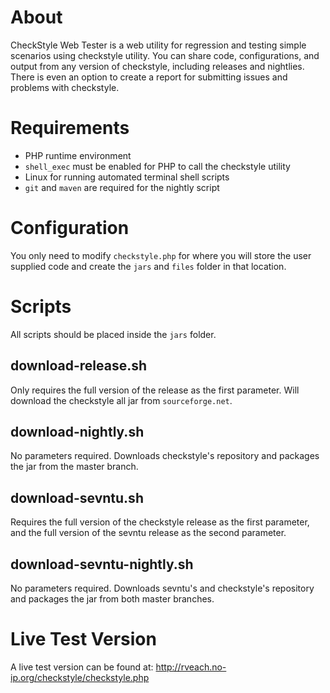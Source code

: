 About
=====

CheckStyle Web Tester is a web utility for regression and testing simple scenarios using checkstyle utility.
You can share code, configurations, and output from any version of checkstyle, including releases and nightlies.
There is even an option to create a report for submitting issues and problems with checkstyle.

Requirements
============

* PHP runtime environment
* `shell_exec` must be enabled for PHP to call the checkstyle utility
* Linux for running automated terminal shell scripts
* `git` and `maven` are required for the nightly script

Configuration
=============

You only need to modify `checkstyle.php` for where you will store the user supplied code and create the `jars` and `files` folder in that location.

Scripts
=======

All scripts should be placed inside the `jars` folder.

download-release.sh
-------------------

Only requires the full version of the release as the first parameter. Will download the checkstyle all jar from `sourceforge.net`.

download-nightly.sh
-------------------

No parameters required. Downloads checkstyle's repository and packages the jar from the master branch.

download-sevntu.sh
------------------

Requires the full version of the checkstyle release as the first parameter, and the full version of the sevntu release as the second parameter.

download-sevntu-nightly.sh
------------------

No parameters required. Downloads sevntu's and checkstyle's repository and packages the jar from both master branches.

Live Test Version
=================

A live test version can be found at: http://rveach.no-ip.org/checkstyle/checkstyle.php

